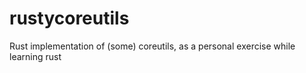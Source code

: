 # rustycoreutils
Rust implementation of (some) coreutils, as a personal exercise while learning rust
